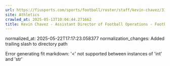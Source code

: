 ```yaml
---
url: https://fiusports.com/sports/football/roster/staff/kevin-chavez/317/
site: Athletics
crawled_at: 2025-05-13T10:04:44.271662
title: Kevin Chavez - Assistant Director of Football Operations - Football Support Staff - FIU Athletics
---
```

normalized_at: 2025-05-22T17:17:23.058377
normalization_changes: Added trailing slash to directory path

Error generating fit markdown: '<' not supported between instances of 'int' and 'str'